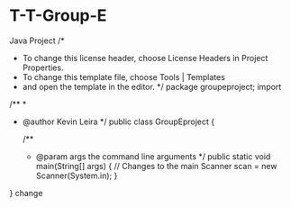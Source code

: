 # T-T-Group-E
Java Project 
/*
 * To change this license header, choose License Headers in Project Properties.
 * To change this template file, choose Tools | Templates
 * and open the template in the editor.
 */
package groupeproject;
import

/**
 *
 * @author Kevin Leira 
 */
public class GroupEproject {

    /**
     * @param args the command line arguments
     */
    public static void main(String[] args) {
        // Changes to the main 
        Scanner scan = new Scanner(System.in);
    }
    
}
change
